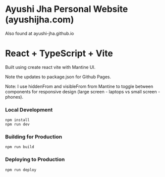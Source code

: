 # Ayushi Jha Personal Website (ayushijha.com)

Also found at ayushi-jha.github.io

# React + TypeScript + Vite
Built using create react vite with Mantine UI.

Note the updates to package.json for Github Pages.

Note: I use hiddenFrom and visibleFrom from Mantine to toggle between components for responsive design (large screen - laptops vs small screen - phones).


### Local Development
``` shell
npm install
npm run dev
```

### Building for Production
``` shell
npm run build
```

### Deploying to Production
``` shell
npm run deploy
```

